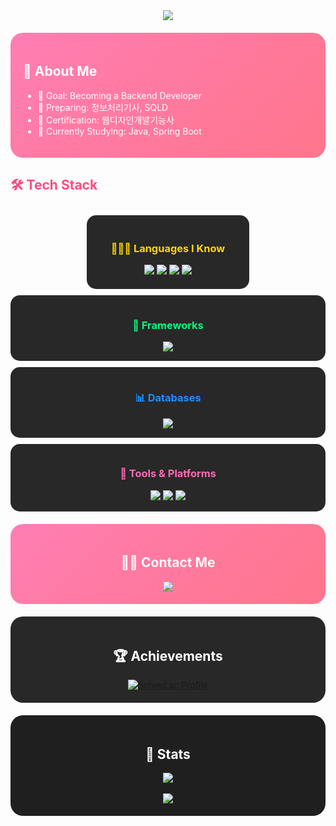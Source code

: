 <!-- Welcome Banner -->
<div align="center">
  <img src="https://capsule-render.vercel.app/api?type=waving&color=gradient&height=240&text=Welcome%20to%20nmhyrhn's%20GitHub!&animation=twinkling&fontColor=ffffff&fontSize=40" />
</div>

<!-- About Me -->
<div style="background: linear-gradient(135deg, #ff7eb3, #ff758c); border-radius:20px; padding:20px; margin:20px 0; color:white;">
  <h2>🤩 About Me</h2>
  <ul>
    <li>🎯 Goal: Becoming a Backend Developer</li>
    <li>📖 Preparing: 정보처리기사, SQLD</li>
    <li>🏅 Certification: 웹디자인개발기능사</li>
    <li>🌱 Currently Studying: Java, Spring Boot</li>
  </ul>
</div>

<!-- Tech Stack -->
<div style="margin:20px 0;">
  <h2 style="color:#ff4b81;">🛠️ Tech Stack</h2>
  
  <!-- Cards container -->
  <div style="text-align:center;">
    <!-- Languages -->
    <div style="display:inline-block; background:#282828; border-radius:15px; padding:20px; margin:10px; width:220px; vertical-align:top; color:white;">
      <h3 style="color:#FFD700;">👩🏻‍💻 Languages I Know</h3>
      <img src="https://img.shields.io/badge/Java-007396?style=flat-square&logo=Java&logoColor=white" />
      <img src="https://img.shields.io/badge/HTML5-E34F26?style=flat-square&logo=HTML5&logoColor=white" />
      <img src="https://img.shields.io/badge/CSS3-1572B6?style=flat-square&logo=CSS3&logoColor=white" />
      <img src="https://img.shields.io/badge/JavaScript-F7DF1E?style=flat-square&logo=JavaScript&logoColor=black" />
    </div>


  <div style="background:#282828; border-radius:15px; padding:15px; margin-bottom:10px; color:white;">
    <h3 style="color:#00FF7F;">🌱 Frameworks</h3>
    <img src="https://img.shields.io/badge/Spring%20Boot-6DB33F?style=flat-square&logo=springboot&logoColor=white" />
  </div>

  <!-- Databases -->
  <div style="background:#282828; border-radius:15px; padding:15px; margin-bottom:10px; color:white;">
    <h3 style="color:#1E90FF;">📊 Databases</h3>
    <img src="https://img.shields.io/badge/MySQL-4479A1?style=flat-square&logo=mysql&logoColor=white" />
  </div>

  <!-- Tools -->
  <div style="background:#282828; border-radius:15px; padding:15px; color:white;">
    <h3 style="color:#FF69B4;">🧭 Tools & Platforms</h3>
    <img src="https://img.shields.io/badge/Git-F05032?style=flat-square&logo=Git&logoColor=white" />
    <img src="https://img.shields.io/badge/GitHub-181717?style=flat-square&logo=GitHub&logoColor=white" />
    <img src="https://img.shields.io/badge/Docker-2496ED?style=flat-square&logo=Docker&logoColor=white" />
  </div>
</div>


<!-- Contact -->
<div style="background: linear-gradient(135deg, #ff7eb3, #ff758c); border-radius:20px; padding:20px; margin:20px 0; text-align:center; color:white;">
  <h2>🧑‍💻 Contact Me</h2>
  <a href="mailto:gbs06193@gmail.com">
    <img src="https://img.shields.io/badge/Gmail-EA4335?style=flat-square&logo=Gmail&logoColor=white">
  </a>
</div>

<!-- Achievements -->
<div style="background:#282828; border-radius:20px; padding:20px; margin:20px 0; text-align:center; color:white;">
  <h2>🏆 Achievements</h2>
  <!-- 백준 Solved.ac Badge -->
  <div style="margin-top:15px;">
    <a href="https://solved.ac/nmhyrhn/">
      <img src="http://mazassumnida.wtf/api/v2/generate_badge?boj=nmhyrhn" alt="Solved.ac Profile" />
    </a>
  </div>


</div>

<!-- Stats -->
<div style="background:#1f1f1f; border-radius:20px; padding:20px; margin:20px 0; text-align:center;">
  <h2 style="color:white;">🏅 Stats</h2>
  
<img src="https://github-readme-streak-stats.herokuapp.com?user=nmhyrhn&theme=dark&hide_border=true" />
    <br><br>
  <!-- GitHub Stats -->
  <img src="https://github-readme-stats.vercel.app/api?username=nmhyrhn&show_icons=true&bg_color=1f1f1f&title_color=ffffff&text_color=ffffff" />
  
</div>

